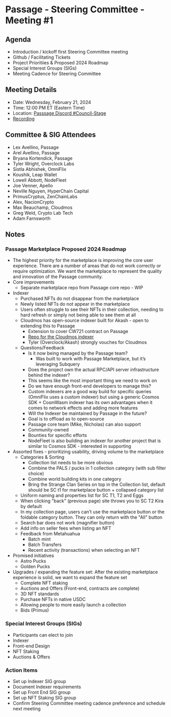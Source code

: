 # Passage - Steering Committee - Meeting #1

## Agenda
- Introduction / kickoff first Steering Committee meeting
- Github / Facilitating Tickets
- Project Prioritiies & Proposed 2024 Roadmap
- Special Interest Groups (SIGs)
- Meeting Cadence for Steering Committee

## Meeting Details
- Date: Wednesday, February 21, 2024
- Time: 12:00 PM ET (Eastern Time)
- Location: [Passsage Discord #Council-Stage](https://discord.gg/passage)
- [Recording](https://youtu.be/RtPN8W5meyA?si=Xu_jMCcebrALLQle)

## Committee & SIG Attendees
- Lex Avellino, Passage
- Arel Avellino, Passage
- Bryana Kortendick, Passage
- Tyler Wright, Overclock Labs
- Sistla Abhishek, OmniFlix
- Koushik, Leap Wallet
- Lowell Abbott, NodeFleet
- Joe Venner, Apello
- Neville Nguyen, HyperChain Capital
- PrimusCryptus, ZenChainLabs
- Alex, NacionCrypto
- Max Beauchamp, Cloudmos
- Greg Weld, Crypto Lab Tech
- Adam Farnsworth

## Notes
### Passage Marketplace Proposed 2024 Roadmap
- The highest priority for the marketplace is improving the core user experience. There are a number of areas that do not work correctly or require optimization. We want the marketplace to represent the quality and innovation of the Passage community.
- Core improvements
  - Separate marketplace repo from Passage core repo - WIP
- Indexer
  - Purchased NFTs do not disappear from the marketplace
  - Newly listed NFTs do not appear in the marketplace
  - Users often struggle to see their NFTs in their collection, needing to hard refresh or simply not being able to see them at all
  - Cloudmos has open-source indexer built for Akash - open to extending this to Passage
    - Extension to cover CW721 contract on Passage
    - [Repo for the Cloudmos indexer](https://github.com/akash-network/cloudmos/tree/main/indexer)
    - Tyler (Overclock/Akash) strongly vouches for Cloudmos
  - Questions/Feedback
    - Is it now being managed by the Passage team?
      - Was built to work with Passage Marketplace, but it’s leveraging Subquery
    - Does the project own the actual RPC/API server  infrastructure behind the indexer?
    - This seems like the most important thing we need to work on
    - Do we have enough front-end developers to manage this?
    - Custom indexers are a good way build for specific queries (OmniFlix uses a custom indexer) but using a generic Cosmos SDK + CosmWasm indexer has its own advantages when it comes to network effects and adding more features
    - Will the Indexer be maintained by Passage in the future?
    -   Goal is to offload as to open-source
    -   Passage core team (Mike, Nicholas) can also support
    -   Community-owned
    -   Bounties for specific efforts
    -   NodeFleet is also building an indexer for another project that is similar to Cosmos SDK - interested in supporting
- Assorted fixes - prioritizing usability, driving volume to the marketplace
  - Categories & Sorting
    - Collection list needs to be more obvious
    - Combine the PALS / pucks in 1 collection category (with sub filter choice)
    - Combine world building kits in one category
    - Bring the Strange Clan Series on top in the Collection list, default should be SC t1 for marketplace button + collapsed category list
  - Uniform naming and properties list for SC T1, T2 and Eggs
  - When clicking "back" (previous page) site throws you to SC T2 Kira by default
  - In my collection page, users can’t use the marketplace button or the foldable category button. They can only return with the "All" button
  - Search bar does not work (magnifier button)
  - Add info on seller fees when listing an NFT
  - Feedback from Metahuahua
    - Batch mint
    - Batch Transfers
    - Recent activity (transactions) when selecting an NFT
- Promised initiatives
  - Astro Pucks
  - Golden Pucks
- Upgrades / expanding the feature set: After the existing marketplace experience is solid, we want to expand the feature set
  - Complete NFT staking
  - Auctions and Offers (Front-end, contracts are complete)
  - 3D NFT standards
  - Purchase NFTs in native USDC
  - Allowing people to more easily launch a collection
  - Bids (Primus)

### Special Interest Groups (SIGs) 
- Participants can elect to join
- Indexer
- Front-end Design
- NFT Staking
- Auctions & Offers

### Action Items
- Set up Indexer SIG group
- Document Indexer requirements
- Set up Front End SIG group 
- Set up NFT Staking SIG group
- Confirm Steering Committee meeting cadence preference and schedule next meeting 
